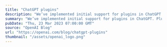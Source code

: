 ```yaml
---
title: "ChatGPT plugins"
description: "We’ve implemented initial support for plugins in ChatGPT. Plugins are tools designed specifically for language models with safety as a core principle, and help ChatGPT access up-to-date information, run computations, or use third-party services."
summary: "We’ve implemented initial support for plugins in ChatGPT. Plugins are tools designed specifically for language models with safety as a core principle, and help ChatGPT access up-to-date information, run computations, or use third-party services."
pubDate: "Thu, 23 Mar 2023 07:00:00 GMT"
source: "OpenAI Blog"
url: "https://openai.com/blog/chatgpt-plugins"
thumbnail: "/assets/openai_logo.png"
---
```


